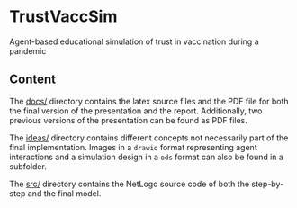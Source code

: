 # TrustVaccSim
Agent-based educational simulation of trust in vaccination during a pandemic

## Content

The [docs/](/docs/) directory contains the latex source files and the PDF file for both the final version of the presentation and the report. Additionally, two previous versions of the presentation can be found as PDF files.

The [ideas/](/ideas/) directory contains different concepts not necessarily part of the final implementation. Images in a `drawio` format representing agent interactions and a simulation design in a `ods` format can also be found in a subfolder.

The [src/](/src/) directory contains the NetLogo source code of both the step-by-step and the final model.
